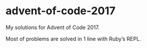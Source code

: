 # advent-of-code-2017

My solutions for Advent of Code 2017.

Most of problems are solved in 1 line with Ruby’s REPL.
